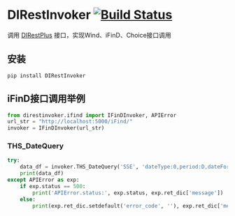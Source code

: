 # DIRestInvoker [![Build Status](https://travis-ci.org/DataIntegrationAlliance/DIRestInvoker.svg?branch=master)](https://travis-ci.org/DataIntegrationAlliance/DIRestInvoker)
调用 [DIRestPlus](https://github.com/DataIntegrationAlliance/DIRestPlus) 接口，实现Wind、iFinD、Choice接口调用

## 安装
```commandline
pip install DIRestInvoker
```

## iFinD接口调用举例
```python
from direstinvoker.ifind import IFinDInvoker, APIError
url_str = "http://localhost:5000/iFind/"
invoker = IFinDInvoker(url_str)
```

### THS_DateQuery
```python
try:
    data_df = invoker.THS_DateQuery('SSE', 'dateType:0,period:D,dateFormat:0', '2018-06-15', '2018-06-21')
    print(data_df)
except APIError as exp:
    if exp.status == 500:
        print('APIError.status:', exp.status, exp.ret_dic['message'])
    else:
        print(exp.ret_dic.setdefault('error_code', ''), exp.ret_dic['message'])
```